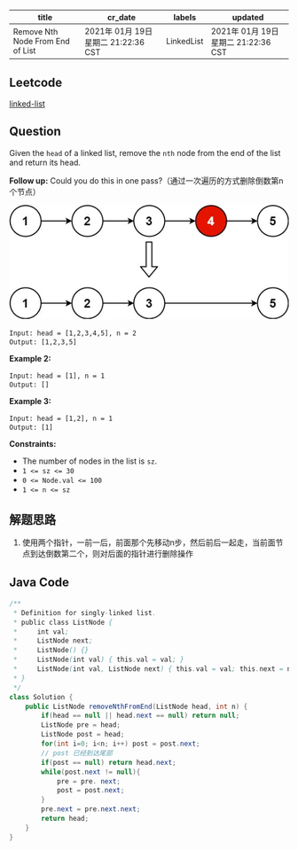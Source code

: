 

| title                            | cr_date                              | labels     | updated                              |
| -------------------------------- | ------------------------------------ | ---------- | ------------------------------------ |
| Remove Nth Node From End of List | 2021年 01月 19日 星期二 21:22:36 CST | LinkedList | 2021年 01月 19日 星期二 21:22:36 CST |

## Leetcode

[linked-list](https://leetcode.com/explore/learn/card/linked-list/214/two-pointer-technique/1296/)  

## Question

Given the `head` of a linked list, remove the `nth` node from the end of the list and return its head.

**Follow up:** Could you do this in one pass?（通过一次遍历的方式删除倒数第n个节点）

![](../../images/remove_ex1.jpg)

```
Input: head = [1,2,3,4,5], n = 2
Output: [1,2,3,5]
```

**Example 2:**

```
Input: head = [1], n = 1
Output: []
```

**Example 3:**

```
Input: head = [1,2], n = 1
Output: [1]
```



**Constraints:**

- The number of nodes in the list is `sz`.
- `1 <= sz <= 30`
- `0 <= Node.val <= 100`
- `1 <= n <= sz`

## 解题思路

1. 使用两个指针，一前一后，前面那个先移动n步，然后前后一起走，当前面节点到达倒数第二个，则对后面的指针进行删除操作



## Java Code

```java
/**
 * Definition for singly-linked list.
 * public class ListNode {
 *     int val;
 *     ListNode next;
 *     ListNode() {}
 *     ListNode(int val) { this.val = val; }
 *     ListNode(int val, ListNode next) { this.val = val; this.next = next; }
 * }
 */
class Solution {
    public ListNode removeNthFromEnd(ListNode head, int n) {
        if(head == null || head.next == null) return null;
        ListNode pre = head;
        ListNode post = head;
        for(int i=0; i<n; i++) post = post.next;
        // post 已经到达尾部
        if(post == null) return head.next;
        while(post.next != null){
            pre = pre. next;
            post = post.next;
        }
        pre.next = pre.next.next;
        return head;
    }
}

```



